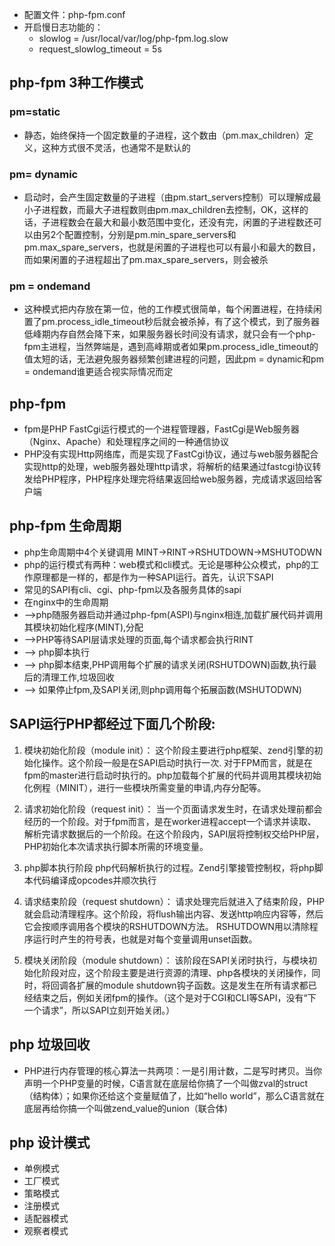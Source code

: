 - 配置文件：php-fpm.conf 
- 开启慢日志功能的：
  - slowlog = /usr/local/var/log/php-fpm.log.slow
  - request_slowlog_timeout = 5s
## php-fpm 3种工作模式
### pm=static
- 静态，始终保持一个固定数量的子进程，这个数由（pm.max_children）定义，这种方式很不灵活，也通常不是默认的
### pm= dynamic
- 启动时，会产生固定数量的子进程（由pm.start_servers控制）可以理解成最小子进程数，而最大子进程数则由pm.max_children去控制，OK，这样的话，子进程数会在最大和最小数范围中变化，还没有完，闲置的子进程数还可以由另2个配置控制，分别是pm.min_spare_servers和pm.max_spare_servers，也就是闲置的子进程也可以有最小和最大的数目，而如果闲置的子进程超出了pm.max_spare_servers，则会被杀
### pm = ondemand
- 这种模式把内存放在第一位，他的工作模式很简单，每个闲置进程，在持续闲置了pm.process_idle_timeout秒后就会被杀掉，有了这个模式，到了服务器低峰期内存自然会降下来，如果服务器长时间没有请求，就只会有一个php-fpm主进程，当然弊端是，遇到高峰期或者如果pm.process_idle_timeout的值太短的话，无法避免服务器频繁创建进程的问题，因此pm = dynamic和pm = ondemand谁更适合视实际情况而定
## php-fpm
- fpm是PHP FastCgi运行模式的一个进程管理器，FastCgi是Web服务器（Nginx、Apache）和处理程序之间的一种通信协议
- PHP没有实现Http网络库，而是实现了FastCgi协议，通过与web服务器配合实现http的处理，web服务器处理http请求，将解析的结果通过fastcgi协议转发给PHP程序，PHP程序处理完将结果返回给web服务器，完成请求返回给客户端
## php-fpm 生命周期
- php生命周期中4个关键调用 MINT->RINT->RSHUTDOWN->MSHUTODWN
- php的运行模式有两种：web模式和cli模式。无论是哪种公众模式，php的工作原理都是一样的，都是作为一种SAPI运行。首先，认识下SAPI
- 常见的SAPI有cli、cgi、php-fpm以及各服务具体的sapi
- 在nginx中的生命周期
- -->php随服务器启动并通过php-fpm(ASPI)与nginx相连,加载扩展代码并调用其模块初始化程序(MINT),分配
- -->PHP等待SAPI层请求处理的页面,每个请求都会执行RINT
- --> php脚本执行
- --> php脚本结束,PHP调用每个扩展的请求关闭(RSHUTDOWN)函数,执行最后的清理工作,垃圾回收
- --> 如果停止fpm,及SAPI关闭,则php调用每个拓展函数(MSHUTODWN)

## SAPI运行PHP都经过下面几个阶段:
1. 模块初始化阶段（module init）：
这个阶段主要进行php框架、zend引擎的初始化操作。这个阶段一般是在SAPI启动时执行一次. 对于FPM而言，就是在fpm的master进行启动时执行的。php加载每个扩展的代码并调用其模块初始化例程（MINIT），进行一些模块所需变量的申请,内存分配等。

2. 请求初始化阶段（request init）：
当一个页面请求发生时，在请求处理前都会经历的一个阶段。对于fpm而言，是在worker进程accept一个请求并读取、解析完请求数据后的一个阶段。在这个阶段内，SAPI层将控制权交给PHP层，PHP初始化本次请求执行脚本所需的环境变量。

3. php脚本执行阶段
php代码解析执行的过程。Zend引擎接管控制权，将php脚本代码编译成opcodes并顺次执行

4. 请求结束阶段（request shutdown）：
请求处理完后就进入了结束阶段，PHP就会启动清理程序。这个阶段，将flush输出内容、发送http响应内容等，然后它会按顺序调用各个模块的RSHUTDOWN方法。 RSHUTDOWN用以清除程序运行时产生的符号表，也就是对每个变量调用unset函数。

5. 模块关闭阶段（module shutdown）：
该阶段在SAPI关闭时执行，与模块初始化阶段对应，这个阶段主要是进行资源的清理、php各模块的关闭操作，同时，将回调各扩展的module shutdown钩子函数。这是发生在所有请求都已经结束之后，例如关闭fpm的操作。（这个是对于CGI和CLI等SAPI，没有“下一个请求”，所以SAPI立刻开始关闭。）
## php 垃圾回收
- PHP进行内存管理的核心算法一共两项：一是引用计数，二是写时拷贝。当你声明一个PHP变量的时候，C语言就在底层给你搞了一个叫做zval的struct（结构体）；如果你还给这个变量赋值了，比如“hello world”，那么C语言就在底层再给你搞一个叫做zend_value的union（联合体)

## php 设计模式
- 单例模式
- 工厂模式
- 策略模式
- 注册模式
- 适配器模式
- 观察者模式
